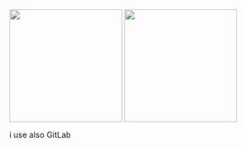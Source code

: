 <img height=200 align="center" src="https://github-readme-stats.vercel.app/api?username=CyberWord-Youtube&show_icons=true&theme=gruvbox" />
<img height=200 align="center" src="https://github-readme-stats.vercel.app/api/top-langs?username=CyberWord-Youtube&layout=compact&langs_count=9999&card_width=320&show_icons=true&theme=gruvbox" />

<!--
**CyberWord-YouTube/CyberWord-Youtube** is a ✨ _special_ ✨ repository because its `README.md` (this file) appears on your GitHub profile.

Here are some ideas to get you started:

- 🔭 I’m currently working on ...
- 🌱 I’m currently learning ...
- 👯 I’m looking to collaborate on ...
- 🤔 I’m looking for help with ...
- 💬 Ask me about ...
- 📫 How to reach me: ...
- 😄 Pronouns: ...
- ⚡ Fun fact: ...
-->

i use also GitLab

